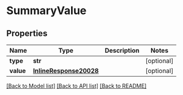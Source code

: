# SummaryValue

## Properties
Name | Type | Description | Notes
------------ | ------------- | ------------- | -------------
**type** | **str** |  | [optional] 
**value** | [**InlineResponse20028**](InlineResponse20028.md) |  | [optional] 

[[Back to Model list]](../README.md#documentation-for-models) [[Back to API list]](../README.md#documentation-for-api-endpoints) [[Back to README]](../README.md)


